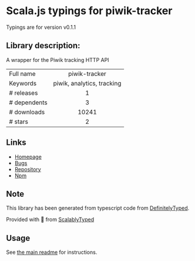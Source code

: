 
# Scala.js typings for piwik-tracker

Typings are for version v0.1.1

## Library description:
A wrapper for the Piwik tracking HTTP API

|                    |                 |
| ------------------ | :-------------: |
| Full name          | piwik-tracker |
| Keywords           | piwik, analytics, tracking |
| # releases         | 1 |
| # dependents       | 3 |
| # downloads        | 10241 |
| # stars            | 2 |

## Links
- [Homepage](https://github.com/fhemberger/piwik-tracker)
- [Bugs](https://github.com/fhemberger/piwik-tracker/issues)
- [Repository](https://github.com/fhemberger/piwik-tracker)
- [Npm](https://www.npmjs.com/package/piwik-tracker)
    


## Note
This library has been generated from typescript code from [DefinitelyTyped](https://definitelytyped.org).

Provided with :purple_heart: from [ScalablyTyped](https://github.com/oyvindberg/ScalablyTyped)

## Usage
See [the main readme](../../readme.md) for instructions.


